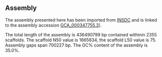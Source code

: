 **Assembly**
--------

The assembly presented here has been imported from [INSDC](http://www.insdc.org) and is linked to the assembly accession [GCA\_000347755.3](http://www.ebi.ac.uk/ena/data/view/GCA_000347755.3)].

The total length of the assembly is 436490799 bp contained withinin 2355 scaffolds.
The scaffold N50 value is 1665634, the scaffold L50 value is 75.
Assembly gaps span 700227 bp. The GC% content of the assembly is 35.0%.
